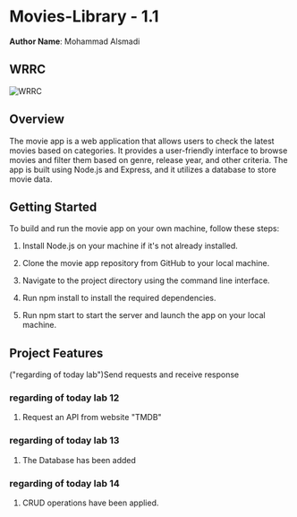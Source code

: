 

# Movies-Library - 1.1

**Author Name**: Mohammad Alsmadi

## WRRC
![WRRC](https://user-images.githubusercontent.com/60603704/221033363-3f381f30-3a80-42b7-ba4f-0e5bac7aaa90.jpg)
## Overview
The movie app is a web application that allows users to check the latest movies based on categories. It provides a user-friendly interface to browse movies and filter them based on genre, release year, and other criteria. The app is built using Node.js and Express, and it utilizes a database to store movie data.
## Getting Started
To build and run the movie app on your own machine, follow these steps:

1. Install Node.js on your machine if it's not already installed.

2. Clone the movie app repository from GitHub to your local machine.
3. Navigate to the project directory using the command line interface.

4. Run npm install to install the required dependencies.

5. Run npm start to start the server and launch the app on your local machine.
## Project Features
("regarding of today lab")Send requests and receive response

### regarding of today lab 12
1. Request an API from website "TMDB"

### regarding of today lab 13
1. The Database has been added

### regarding of today lab 14
1. CRUD operations have been applied.